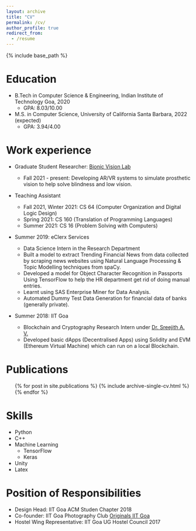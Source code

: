 ```yaml
---
layout: archive
title: "CV"
permalink: /cv/
author_profile: true
redirect_from:
  - /resume
---
```


{% include base_path %}

Education
======
* B.Tech in Computer Science & Engineering, Indian Institute of Technology Goa, 2020
  * GPA: 8.03/10.00
* M.S. in Computer Science, University of California Santa Barbara, 2022 (expected)
  * GPA: 3.94/4.00

Work experience
======
* Graduate Student Researcher: [Bionic Vision Lab](https://bionicvisionlab.org/)
  * Fall 2021 - present: Developing AR/VR systems to simulate prosthetic vision to help solve blindness and low vision.

* Teaching Assistant
  * Fall 2021, Winter 2021: CS 64 (Computer Organization and Digital Logic Design)
  * Spring 2021: CS 160 (Translation of Programming Languages)
  * Summer 2021: CS 16 (Problem Solving with Computers)

* Summer 2019: eClerx Services
  * Data Science Intern in the Research Department
  * Built a model to extract Trending Financial News from data collected by scraping news websites using Natural Language Processing & Topic Modelling techniques from spaCy.
  * Developed a model for Object Character Recognition in Passports Using TensorFlow to help the HR department get rid of doing manual entries.
  * Learnt using SAS Enterprise Miner for Data Analysis.
  * Automated Dummy Test Data Generation for financial data of banks (generally private).
  
* Summer 2018: IIT Goa
  * Blockchain and Cryptography Research Intern under [Dr. Sreejith A. V.](https://www.iitgoa.ac.in/~sreejithav/)
  * Developed basic dApps (Decentralised Apps) using Solidity and EVM (Ethereum Virtual Machine) which can run on a local Blockchain.

Publications
======
  <ul>{% for post in site.publications %}
    {% include archive-single-cv.html %}
  {% endfor %}</ul>
  
Skills
======
* Python
* C++
* Machine Learning
  * TensorFlow
  * Keras
* Unity
* Latex

Position of Responsibilities
======
* Design Head: IIT Goa ACM Studen Chapter 2018
* Co-founder: IIT Goa Photography Club [Originals IIT Goa](https://www.youtube.com/c/OriginalsIITGoa/feature)
* Hostel Wing Representative: IIT Goa UG Hostel Council 2017
